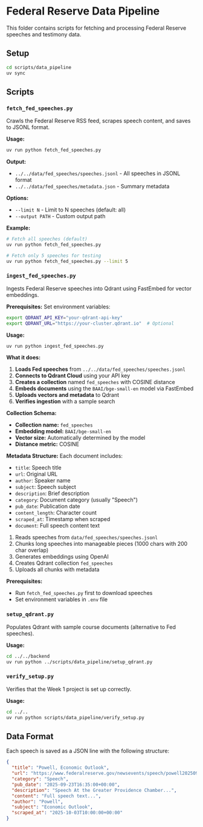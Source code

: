 # Federal Reserve Data Pipeline

This folder contains scripts for fetching and processing Federal Reserve speeches and testimony data.

## Setup

```bash
cd scripts/data_pipeline
uv sync
```

## Scripts

### `fetch_fed_speeches.py`

Crawls the Federal Reserve RSS feed, scrapes speech content, and saves to JSONL format.

**Usage:**
```bash
uv run python fetch_fed_speeches.py
```

**Output:**
- `../../data/fed_speeches/speeches.jsonl` - All speeches in JSONL format
- `../../data/fed_speeches/metadata.json` - Summary metadata

**Options:**
- `--limit N` - Limit to N speeches (default: all)
- `--output PATH` - Custom output path

**Example:**
```bash
# Fetch all speeches (default)
uv run python fetch_fed_speeches.py

# Fetch only 5 speeches for testing
uv run python fetch_fed_speeches.py --limit 5
```

### `ingest_fed_speeches.py`

Ingests Federal Reserve speeches into Qdrant using FastEmbed for vector embeddings.

**Prerequisites:**
Set environment variables:
```bash
export QDRANT_API_KEY="your-qdrant-api-key"
export QDRANT_URL="https://your-cluster.qdrant.io"  # Optional
```

**Usage:**
```bash
uv run python ingest_fed_speeches.py
```

**What it does:**
1. **Loads Fed speeches** from `../../data/fed_speeches/speeches.jsonl`
2. **Connects to Qdrant Cloud** using your API key
3. **Creates a collection** named `fed_speeches` with COSINE distance
4. **Embeds documents** using the `BAAI/bge-small-en` model via FastEmbed
5. **Uploads vectors and metadata** to Qdrant
6. **Verifies ingestion** with a sample search

**Collection Schema:**
- **Collection name:** `fed_speeches`
- **Embedding model:** `BAAI/bge-small-en`
- **Vector size:** Automatically determined by the model
- **Distance metric:** COSINE

**Metadata Structure:**
Each document includes:
- `title`: Speech title
- `url`: Original URL
- `author`: Speaker name  
- `subject`: Speech subject
- `description`: Brief description
- `category`: Document category (usually "Speech")
- `pub_date`: Publication date
- `content_length`: Character count
- `scraped_at`: Timestamp when scraped
- `document`: Full speech content text
1. Reads speeches from `data/fed_speeches/speeches.jsonl`
2. Chunks long speeches into manageable pieces (1000 chars with 200 char overlap)
3. Generates embeddings using OpenAI
4. Creates Qdrant collection `fed_speeches`
5. Uploads all chunks with metadata

**Prerequisites:**
- Run `fetch_fed_speeches.py` first to download speeches
- Set environment variables in `.env` file

### `setup_qdrant.py`

Populates Qdrant with sample course documents (alternative to Fed speeches).

**Usage:**
```bash
cd ../../backend
uv run python ../scripts/data_pipeline/setup_qdrant.py
```

### `verify_setup.py`

Verifies that the Week 1 project is set up correctly.

**Usage:**
```bash
cd ../..
uv run python scripts/data_pipeline/verify_setup.py
```

## Data Format

Each speech is saved as a JSON line with the following structure:

```json
{
  "title": "Powell, Economic Outlook",
  "url": "https://www.federalreserve.gov/newsevents/speech/powell20250923a.htm",
  "category": "Speech",
  "pub_date": "2025-09-23T16:35:00+00:00",
  "description": "Speech At the Greater Providence Chamber...",
  "content": "Full speech text...",
  "author": "Powell",
  "subject": "Economic Outlook",
  "scraped_at": "2025-10-03T10:00:00+00:00"
}
```
